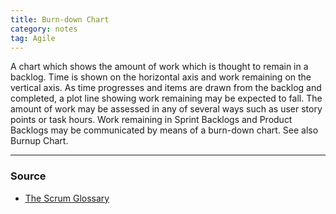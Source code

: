 ```yaml
---
title: Burn-down Chart
category: notes
tag: Agile
---
```


A chart which shows the amount of work which is thought to remain in a backlog. Time is shown on the horizontal axis and work remaining on the vertical axis. As time progresses and items are drawn from the backlog and completed, a plot line showing work remaining may be expected to fall. The amount of work may be assessed in any of several ways such as user story points or task hours. Work remaining in Sprint Backlogs and Product Backlogs may be communicated by means of a burn-down chart. See also Burnup Chart.

--- 
### Source
- [The Scrum Glossary](https://www.scrum.org/resources/scrum-glossary)
